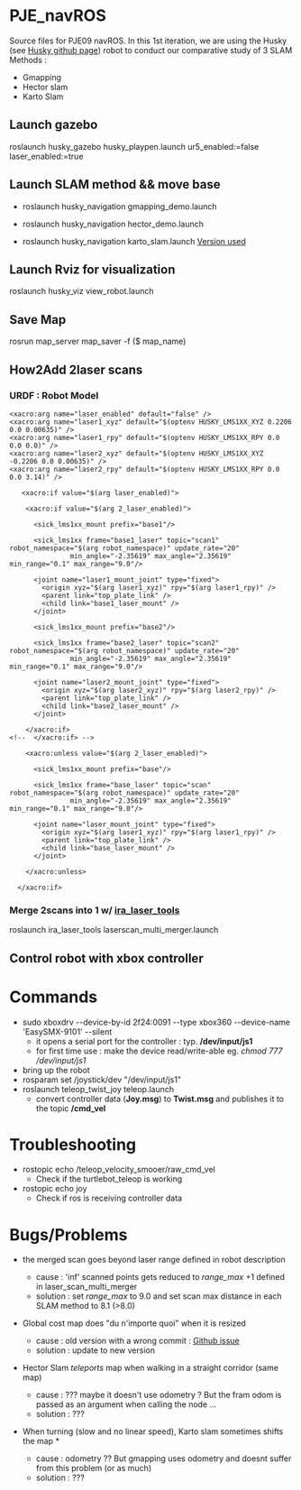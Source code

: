 # PJE_navROS
Source files for PJE09 navROS.
In this 1st iteration, we are using the Husky (see [Husky github page](https://github.com/husky/husky)) robot to conduct our comparative study of 3 SLAM Methods :
- Gmapping
- Hector slam
- Karto Slam



## Launch gazebo
roslaunch husky_gazebo husky_playpen.launch ur5_enabled:=false laser_enabled:=true

## Launch SLAM method && move base
- roslaunch husky_navigation gmapping_demo.launch 


- roslaunch husky_navigation hector_demo.launch


- roslaunch husky_navigation karto_slam.launch  [Version used](https://github.com/nkuwenjian/slam_karto)


 

## Launch Rviz for visualization
roslaunch husky_viz view_robot.launch 

## Save Map
rosrun map_server map_saver -f ($ map_name)

## How2Add 2laser scans
### URDF : Robot Model
```
<xacro:arg name="laser_enabled" default="false" />
<xacro:arg name="laser1_xyz" default="$(optenv HUSKY_LMS1XX_XYZ 0.2206 0.0 0.00635)" />
<xacro:arg name="laser1_rpy" default="$(optenv HUSKY_LMS1XX_RPY 0.0 0.0 0.0)" />
<xacro:arg name="laser2_xyz" default="$(optenv HUSKY_LMS1XX_XYZ -0.2206 0.0 0.00635)" />
<xacro:arg name="laser2_rpy" default="$(optenv HUSKY_LMS1XX_RPY 0.0 0.0 3.14)" />

   <xacro:if value="$(arg laser_enabled)">

    <xacro:if value="$(arg 2_laser_enabled)">

      <sick_lms1xx_mount prefix="base1"/>

      <sick_lms1xx frame="base1_laser" topic="scan1" robot_namespace="$(arg robot_namespace)" update_rate="20"
               min_angle="-2.35619" max_angle="2.35619" min_range="0.1" max_range="9.0"/>

      <joint name="laser1_mount_joint" type="fixed">
        <origin xyz="$(arg laser1_xyz)" rpy="$(arg laser1_rpy)" />
        <parent link="top_plate_link" />
        <child link="base1_laser_mount" />
      </joint>

      <sick_lms1xx_mount prefix="base2"/>

      <sick_lms1xx frame="base2_laser" topic="scan2" robot_namespace="$(arg robot_namespace)" update_rate="20"
               min_angle="-2.35619" max_angle="2.35619" min_range="0.1" max_range="9.0"/>

      <joint name="laser2_mount_joint" type="fixed">
        <origin xyz="$(arg laser2_xyz)" rpy="$(arg laser2_rpy)" />
        <parent link="top_plate_link" />
        <child link="base2_laser_mount" />
      </joint>

    </xacro:if>
<!--  </xacro:if> -->

    <xacro:unless value="$(arg 2_laser_enabled)">

      <sick_lms1xx_mount prefix="base"/>

      <sick_lms1xx frame="base_laser" topic="scan" robot_namespace="$(arg robot_namespace)" update_rate="20"
               min_angle="-2.35619" max_angle="2.35619" min_range="0.1" max_range="9.0"/>

      <joint name="laser_mount_joint" type="fixed">
        <origin xyz="$(arg laser1_xyz)" rpy="$(arg laser1_rpy)" />
        <parent link="top_plate_link" />
        <child link="base_laser_mount" />
      </joint>

    </xacro:unless>

  </xacro:if>
```

### Merge 2scans into 1 w/ [ira_laser_tools](https://github.com/iralabdisco/ira_laser_tools)

roslaunch ira_laser_tools laserscan_multi_merger.launch 


## Control robot with xbox controller
# Commands
 
- sudo xboxdrv --device-by-id 2f24:0091 --type xbox360 --device-name 'EasySMX-9101' --silent
    - it opens a serial port for the controller : typ. **/dev/input/js1**
    - for first time use : make the device read/write-able eg. *chmod 777 /dev/input/js1*
- bring up the robot
- rosparam set /joystick/dev "/dev/input/js1"
- roslaunch teleop_twist_joy teleop.launch
    - convert controller data (**Joy.msg**) to **Twist.msg** and publishes it to the topic **/cmd_vel**


# Troubleshooting 

- rostopic echo /teleop_velocity_smooer/raw_cmd_vel
    - Check if the turtlebot_teleop is working
- rostopic echo joy
    - Check if ros is receiving controller data

# Bugs/Problems
- the merged scan goes beyond laser range defined in robot description
  - cause : 'inf' scanned points gets reduced to *range_max* +1 defined in laser\_scan\_multi\_merger
  - solution : set *range_max* to 9.0 and set scan max distance in each SLAM method to 8.1 (>8.0)

- Global cost map does "du n'importe quoi" when it is resized 
  - cause : old version with a wrong commit : [Github issue](https://github.com/ros-planning/navigation/issues/959)
  - solution : update to new version 

- Hector Slam *teleports* map when walking in a straight corridor (same map)
  - cause : ??? maybe it doesn't use odometry ? But the fram odom is passed as an argument when calling the node ...
  - solution : ???

- When turning (slow and no linear speed), Karto slam sometimes shifts the map *
  - cause : odometry ?? But gmapping uses odometry and doesnt suffer from this problem (or as much)
  - solution : ???

